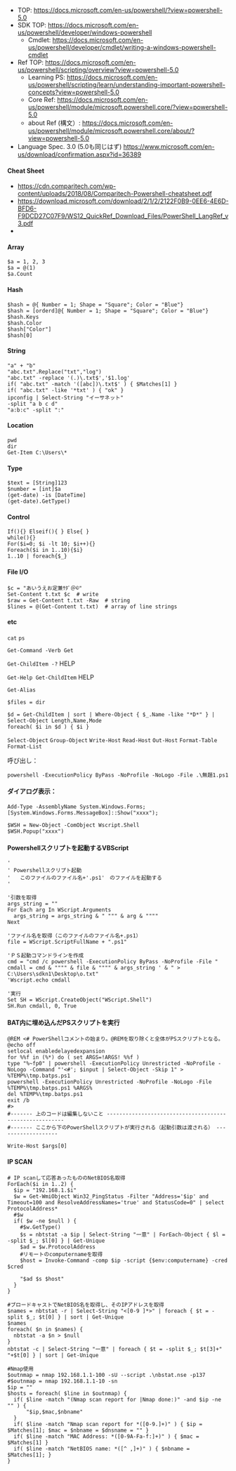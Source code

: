 - TOP: https://docs.microsoft.com/en-us/powershell/?view=powershell-5.0
- SDK TOP: https://docs.microsoft.com/en-us/powershell/developer/windows-powershell
  - Cmdlet: https://docs.microsoft.com/en-us/powershell/developer/cmdlet/writing-a-windows-powershell-cmdlet
- Ref TOP: https://docs.microsoft.com/en-us/powershell/scripting/overview?view=powershell-5.0
  - Learning PS: https://docs.microsoft.com/en-us/powershell/scripting/learn/understanding-important-powershell-concepts?view=powershell-5.0
  - Core Ref: https://docs.microsoft.com/en-us/powershell/module/microsoft.powershell.core/?view=powershell-5.0
  - about Ref (構文）: https://docs.microsoft.com/en-us/powershell/module/microsoft.powershell.core/about/?view=powershell-5.0
- Language Spec. 3.0 (5.0も同じはず)
   https://www.microsoft.com/en-us/download/confirmation.aspx?id=36389

#### Cheat Sheet
- https://cdn.comparitech.com/wp-content/uploads/2018/08/Comparitech-Powershell-cheatsheet.pdf
- https://download.microsoft.com/download/2/1/2/2122F0B9-0EE6-4E6D-BFD6-F9DCD27C07F9/WS12_QuickRef_Download_Files/PowerShell_LangRef_v3.pdf
- 

#### Array
```
$a = 1, 2, 3
$a = @(1)
$a.Count
```
#### Hash
```
$hash = @{ Number = 1; Shape = "Square"; Color = "Blue"}
$hash = [orderd]@{ Number = 1; Shape = "Square"; Color = "Blue"}
$hash.Keys
$hash.Color
$hash["Color"]
$hash[0]
```

#### String
```
"a" + "b"
"abc.txt".Replace("txt","log")
"abc.txt" -replace '(.)\.txt$','$1.log'
if( "abc.txt" -match '([abc])\.txt$' ) { $Matches[1] }
if( "abc.txt" -like '*txt' ) { "ok" }
ipconfig | Select-String "イーサネット"
-split "a b c d"
"a:b:c" -split ":"
```

#### Location
```
pwd
dir
Get-Item C:\Users\*
```

#### Type
```
$text = [String]123
$number = [int]$a
(get-date) -is [DateTime]
(get-date).GetType()
```
#### Control
```
If(){} Elseif(){ } Else{ }
while(){}
For($i=0; $i -lt 10; $i++){}
Foreach($i in 1..10){$i}
1..10 | foreach{$_}
```

#### File I/O
```
$c = "あいうえお定兼ｻﾀﾞ＠©"
Set-Content t.txt $c  # write
$raw = Get-Content t.txt -Raw  # string
$lines = @(Get-Content t.txt)  # array of line strings
```

#### etc
```cat```
```ps```

```Get-Command -Verb Get ```

```Get-ChildItem -?```   HELP

```Get-Help Get-ChildItem```   HELP

```Get-Alias```


```$files = dir```

```
$d = Get-ChildItem | sort | Where-Object { $_.Name -like "*D*" } | Select-Object Length,Name,Mode
foreach( $i in $d ) { $i }
```
```Select-Object```
```Group-Object```
```Write-Host```
```Read-Host```
```Out-Host```
```Format-Table```
```Format-List```

呼び出し：
```
powershell -ExecutionPolicy ByPass -NoProfile -NoLogo -File .\無題1.ps1
```

#### ダイアログ表示：
```
Add-Type -AssemblyName System.Windows.Forms;
[System.Windows.Forms.MessageBox]::Show("xxxx");
```
```
$WSH = New-Object -ComObject Wscript.Shell
$WSH.Popup("xxxx")
```

#### Powershellスクリプトを起動するVBScript
```
'
' Powershellスクリプト起動
'   このファイルのファイル名+'.ps1'　のファイルを起動する
'

'引数を取得
args_string = ""
For Each arg In WScript.Arguments
  args_string = args_string & " """ & arg & """"
Next

'ファイル名を取得（このファイルのファイル名+.ps1）
file = WScript.ScriptFullName + ".ps1"

'ＰＳ起動コマンドラインを作成
cmd = "cmd /c powershell -ExecutionPolicy ByPass -NoProfile -File "
cmdall = cmd & """" & file & """" & args_string ' & " > C:\Users\sdkn1\Desktop\o.txt"
'Wscript.echo cmdall

'実行
Set SH = WScript.CreateObject("WScript.Shell")
SH.Run cmdall, 0, True
```

#### BAT内に埋め込んだPSスクリプトを実行
```
@REM <# PowerShellコメントの始まり。@REMを取り除くと全体がPSスクリプトとなる。
@echo off
setlocal enabledelayedexpansion
for %%f in (%*) do ( set ARGS=!ARGS! %%f )
type "%~fp0" | powershell -ExecutionPolicy Unrestricted -NoProfile -NoLogo -Command "'<#'; $input | Select-Object -Skip 1" > %TEMP%\tmp.batps.ps1
powershell -ExecutionPolicy Unrestricted -NoProfile -NoLogo -File %TEMP%\tmp.batps.ps1 %ARGS%
del %TEMP%\tmp.batps.ps1
exit /b
#>
#------- 上のコードは編集しないこと --------------------------------------------------------
#------- ここから下のPowerShellスクリプトが実行される（起動引数は渡される） -------------------

Write-Host $args[0]
```

#### IP SCAN
```
# IP scanして応答あったもののNetBIOS名取得
ForEach($i in 1..2) {
  $ip = "192.168.1.$i"
  $w = Get-WmiObject Win32_PingStatus -Filter "Address='$ip' and Timeout=100 and ResolveAddressNames='true' and StatusCode=0" | select ProtocolAddress*
  #$w
  if( $w -ne $null ) {
    #$w.GetType()
    $s = nbtstat -a $ip | Select-String "一意" | ForEach-Object { $l = -split $_; $l[0] } | Get-Unique
    $ad = $w.ProtocolAddress
    #リモートのcomputernameを取得
    $host = Invoke-Command -comp $ip -script {$env:computername} -cred $cred

    "$ad $s $host"
  }
}

#ブロードキャストでNetBIOS名を取得し、そのIPアドレスを取得
$names = nbtstat -r | Select-String "<[0-9 ]*>" | foreach { $t = -split $_; $t[0] } | sort | Get-Unique
$names
foreach( $n in $names) {
  nbtstat -a $n > $null
}
nbtstat -c | Select-String "一意" | foreach { $t = -split $_; $t[3]+" "+$t[0] } | sort | Get-Unique 

#Nmap使用
$outnmap = nmap 192.168.1.1-100 -sU --script .\nbstat.nse -p137
#$outnmap = nmap 192.168.1.1-10 -sn
$ip = ""
$hosts = foreach( $line in $outnmap) {
  if( $line -match "(Nmap scan report for |Nmap done:)" -and $ip -ne "" ) {    
      "$ip,$mac,$nbname"
  }
  if( $line -match "Nmap scan report for *([0-9.]+)" ) { $ip = $Matches[1]; $mac = $nbname = $dnsname = "" }
  if( $line -match "MAC Address: *([0-9A-Fa-f:]+)" ) { $mac = $Matches[1] }
  if( $line -match "NetBIOS name: *([^ ,]+)" ) { $nbname = $Matches[1]; }
}
```


